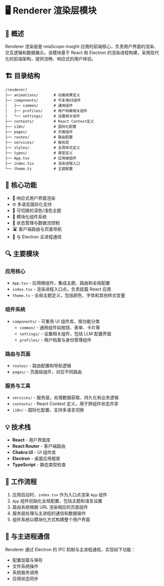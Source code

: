 # 🖥️ Renderer 渲染层模块

## 📘 概述

Renderer 渲染层是 relaScope-insight 应用的前端核心，负责用户界面的渲染、交互逻辑和数据展示。该模块基于 React 和 Electron 的渲染进程构建，采用现代化的前端架构，提供流畅、响应式的用户体验。

## 🏗️ 目录结构

```
/renderer/
├── animations/       # 动画效果定义
├── components/       # 可复用UI组件
│   ├── common/       # 通用组件
│   ├── profiles/     # 用户档案相关组件
│   └── settings/     # 设置相关组件
├── contexts/         # React Context定义
├── i18n/             # 国际化配置
├── pages/            # 页面组件
├── routes/           # 路由配置
├── services/         # 服务层
├── styles/           # 全局样式定义
├── types/            # 类型定义
├── App.tsx           # 应用根组件
├── index.tsx         # 渲染进程入口
└── theme.ts          # 主题配置
```

## 🚀 核心功能

- 📱 响应式用户界面渲染
- 🌐 多语言国际化支持
- 🎨 可切换的深色/浅色主题
- 🧩 模块化组件系统
- 🔄 状态管理与数据流控制
- 🛣️ 客户端路由与页面导航
- 🔌 与 Electron 主进程通信

## 🔍 主要模块

### 应用核心
- `App.tsx` - 应用根组件，集成主题、路由和全局配置
- `index.tsx` - 渲染进程入口点，负责挂载 React 应用
- `theme.ts` - 全局主题定义，包括颜色、字体和其他样式变量

### 组件系统
- `components/` - 可重用 UI 组件库，按功能分类
  - `common/` - 通用组件如按钮、表单、卡片等
  - `settings/` - 设置相关组件，包括 LLM 配置界面
  - `profiles/` - 用户档案与身份管理组件

### 路由与页面
- `routes/` - 路由配置和导航逻辑
- `pages/` - 页面级组件，对应不同路由

### 服务与工具
- `services/` - 服务层，处理数据获取、持久化和业务逻辑
- `contexts/` - React Context 定义，用于跨组件状态共享
- `i18n/` - 国际化配置，支持多语言切换

## 💡 技术栈

- **React** - 用户界面库
- **React Router** - 客户端路由
- **Chakra UI** - UI 组件库
- **Electron** - 桌面应用框架
- **TypeScript** - 静态类型检查

## 🔄 工作流程

1. 应用启动时，`index.tsx` 作为入口点渲染 `App` 组件
2. `App` 组件初始化全局配置，包括主题和语言设置
3. 路由系统根据 URL 渲染相应的页面组件
4. 服务层处理与主进程的通信和数据操作
5. 组件系统以模块化方式构建整个用户界面

## 🔌 与主进程通信

Renderer 通过 Electron 的 IPC 机制与主进程通信，实现如下功能：
- 配置加载与保存
- 文件系统操作
- 系统服务调用
- 应用状态同步 